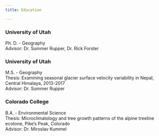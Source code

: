 ```yaml
--- 
title: Education

---
```


<h3> University of Utah </h3>
Ph. D. - Geography <br>
Advisor: Dr. Summer Rupper, Dr. Rick Forster

<h3> University of Utah </h3>
M.S. - Geography <br>
Thesis: Examining seasonal glacier surface velocity variability in Nepal, Central Himalaya, 2013-2017 <br>
Advisor: Dr. Summer Rupper

<h3> Colorado College </h3>
B.A. - Environmental Science <br>
Thesis: Microclimatology and tree growth patterns of the alpine treeline ecotone, Pike’s Peak, Colorado <br>
Advisor: Dr. Miroslav Kummel

